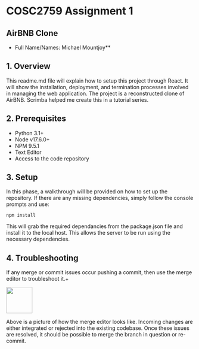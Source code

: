 # COSC2759 Assignment 1
## AirBNB Clone
- Full Name/Names: Michael Mountjoy**

## 1. Overview 
This readme.md file will explain how to setup this project through React. It will show the installation,
deployment, and termination processes involved in managing the web application. The project is a reconstructed clone
of AirBNB. Scrimba helped me create this in a tutorial series.

## 2. Prerequisites 
- Python 3.1+
- Node v17.6.0+
- NPM 9.5.1 
- Text Editor
- Access to the code repository

## 3. Setup
In this phase, a walkthrough will be provided on how to set up the repository.
If there are any missing dependencies, simply follow the console prompts and use:

`npm install `

This will grab the required dependancies from the package.json file and install
it to the local host. This allows the server to be run using the necessary
dependencies.

## 4. Troubleshooting
If any merge or commit issues occur pushing a commit, then use the merge editor to troubleshoot it.+

<img src="/img/13-troubleshoot-merge.png" style="height: 70px;"/>

Above is a picture of how the merge editor looks like. Incoming changes are either
integrated or rejected into the existing codebase. Once these issues are resolved,
it should be possible to merge the branch in question or re-commit.
